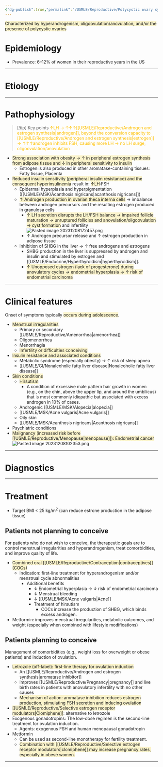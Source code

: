 ```yaml
---
{"dg-publish":true,"permalink":"/USMLE/Reproductive/Polycystic ovary syndrome/"}
---
```


<span style="background:rgba(240, 200, 0, 0.2)">Characterized by hyperandrogenism, oligoovulation/anovulation, and/or the presence of polycystic ovaries</span>
# Epidemiology
- Prevalence: 6–12% of women in their reproductive years in the US

---
# Etiology

---
# Pathophysiology
>[!tip] Key points
><font color="#ffc000">↑LH → ↑↑↑[[USMLE/Reproductive/Androgen and estrogen synthesis\|androgen]], beyond the conversion capacity to [[USMLE/Reproductive/Androgen and estrogen synthesis\|estrogen]] → ↑↑↑androgen inhibits FSH, causing more LH → no LH surge, oligoovulation/anovulation</font>
- <span style="background:rgba(240, 200, 0, 0.2)">Strong association with obesity → ↑ in peripheral estrogen synthesis from adipose tissue and ↓ in peripheral sensitivity to insulin</span>
	- Estrogen is also produced in other aromatase-containing tissues: Fatty tissue, Placenta
- <span style="background:rgba(240, 200, 0, 0.2)">Reduced insulin sensitivity (peripheral insulin resistance) and the consequent hyperinsulinemia</span> result in: <span style="background:rgba(240, 200, 0, 0.2)">↑LH</span>:FSH
	- Epidermal hyperplasia and hyperpigmentation ([[USMLE/MSK/Acanthosis nigricans\|acanthosis nigricans]])
	- <span style="background:rgba(240, 200, 0, 0.2)">↑ Androgen production in ovarian theca interna cells</span> → imbalance between androgen precursors and the resulting estrogen produced in granulosa cells
		- <span style="background:rgba(240, 200, 0, 0.2)">↑ LH secretion disrupts the LH/FSH balance → impaired follicle maturation → unruptured follicles and anovulation/oligoovulation</span> <span style="background:rgba(240, 200, 0, 0.2)">→ cyst formation</span> and infertility![Pasted image 20231208172457.png](/img/user/appendix/Pasted%20image%2020231208172457.png)
		- ↑ Androgen precursor release and ↑ estrogen production in adipose tissue
	- Inhibition of SHBG in the liver → ↑ free androgens and estrogens
		- SHBG production in the liver is suppressed by androgen and insulin and stimulated by estrogen and [[USMLE/Endocrine/Hyperthyroidism\|hyperthyroidism]].
		- <span style="background:rgba(240, 200, 0, 0.2)">↑ Unopposed estrogen (lack of progesterone) during anovulatory cycles → endometrial hyperplasia → ↑ risk of endometrial carcinoma</span>

---
# Clinical features
Onset of symptoms typically <span style="background:rgba(240, 200, 0, 0.2)">occurs during adolescence</span>.
- <span style="background:rgba(240, 200, 0, 0.2)">Menstrual irregularities</span>
	- Primary or secondary [[USMLE/Reproductive/Amenorrhea\|amenorrhea]]
	- Oligomenorrhea
	- Menorrhagia
	- <span style="background:rgba(240, 200, 0, 0.2)">Infertility or difficulties conceiving</span>
- <span style="background:rgba(240, 200, 0, 0.2)">Insulin resistance and associated conditions</span>
	- Metabolic syndrome (especially obesity) → ↑ risk of sleep apnea
	- [[USMLE/GI/Nonalcoholic fatty liver disease\|Nonalcoholic fatty liver disease]]
- <span style="background:rgba(240, 200, 0, 0.2)">Skin conditions</span>
	- <span style="background:rgba(240, 200, 0, 0.2)">Hirsutism</span>
		- A condition of excessive male pattern hair growth in women (e.g., on the chin, above the upper lip, and around the umbilicus) that is most commonly idiopathic but associated with excess androgen in 10% of cases.
	- Androgenic [[USMLE/MSK/Alopecia\|alopecia]]
	- [[USMLE/MSK/Acne vulgaris\|Acne vulgaris]]
	- Oily skin
	- [[USMLE/MSK/Acanthosis nigricans\|Acanthosis nigricans]]
- Psychiatric conditions
- <span style="background:rgba(240, 200, 0, 0.2)">Malignancy (increased risk before [[USMLE/Reproductive/Menopause\|menopause]]): Endometrial cancer</span>
![Pasted image 20231208102353.png](/img/user/appendix/Pasted%20image%2020231208102353.png)

---
# Diagnostics


---
# Treatment
- Target BMI < 25 kg/m<sup>2</sup> (can reduce estrone production in the adipose tissue)
## Patients not planning to conceive
For patients who do not wish to conceive, the therapeutic goals are to control menstrual irregularities and hyperandrogenism, treat comorbidities, and improve quality of life.
- <span style="background:rgba(240, 200, 0, 0.2)">Combined oral [[USMLE/Reproductive/Contraception\|contraceptives]] (COCs) </span>
	- Indication: first-line treatment for hyperandrogenism and/or menstrual cycle abnormalities 
		- Additional benefits
			- ↓ Endometrial hyperplasia → ↓ risk of endometrial carcinoma 
			- ↓ Menstrual bleeding
			- ↓ [[USMLE/MSK/Acne vulgaris\|Acne]]
			- Treatment of hirsutism
				- COCs increase the production of SHBG, which binds excess androgen.
- Metformin: improves menstrual irregularities, metabolic outcomes, and weight (especially when combined with lifestyle modifications)
## Patients planning to conceive
Management of comorbidities (e.g., weight loss for overweight or obese patients) and induction of ovulation.
- <span style="background:rgba(240, 200, 0, 0.2)">Letrozole (off-label): first-line therapy for ovulation induction </span>
	- An [[USMLE/Reproductive/Androgen and estrogen synthesis\|aromatase inhibitor]]
	- Improves [[USMLE/Reproductive/Pregnancy\|pregnancy]] and live birth rates in patients with anovulatory infertility with no other causes
	- <span style="background:rgba(240, 200, 0, 0.2)">Mechanism of action: aromatase inhibition reduces estrogen production, stimulating FSH secretion and inducing ovulation</span>
- <span style="background:rgba(240, 200, 0, 0.2)">[[USMLE/Reproductive/Selective estrogen receptor modulators\|Clomiphene]]</span>: alternative to letrozole
- Exogenous gonadotropins: The low-dose regimen is the second-line treatment for ovulation induction.
	- Agents: exogenous FSH and human menopausal gonadotropin
- Metformin
	- Can be used as second-line monotherapy for fertility treatment.  
	- <span style="background:rgba(240, 200, 0, 0.2)">Combination with [[USMLE/Reproductive/Selective estrogen receptor modulators\|clomiphene]] may increase pregnancy rates, especially in obese women.</span>

---
